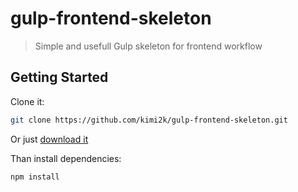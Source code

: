 # gulp-frontend-skeleton

> Simple and usefull Gulp skeleton for frontend workflow

## Getting Started

Clone it:

```bash
git clone https://github.com/kimi2k/gulp-frontend-skeleton.git
```

Or just [download it](https://github.com/kimi2k/gulp-frontend-skeleton/archive/master.zip)

Than install dependencies:

```bash
npm install
```
